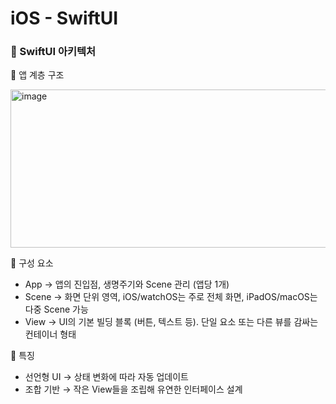 # iOS - SwiftUI

### 🌱 SwiftUI 아키텍처  

📌 앱 계층 구조   
  
<img width="618" height="253" alt="image" src="https://github.com/user-attachments/assets/85cee8e6-b059-4301-8f8c-690906413657" />   
  
📌 구성 요소   
- App → 앱의 진입점, 생명주기와 Scene 관리 (앱당 1개)  
- Scene → 화면 단위 영역, iOS/watchOS는 주로 전체 화면, iPadOS/macOS는 다중 Scene 가능    
- View → UI의 기본 빌딩 블록 (버튼, 텍스트 등). 단일 요소 또는 다른 뷰를 감싸는 컨테이너 형태   
    
📌 특징  
- 선언형 UI → 상태 변화에 따라 자동 업데이트  
- 조합 기반 → 작은 View들을 조립해 유연한 인터페이스 설계  
  
